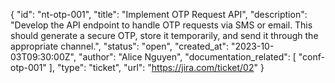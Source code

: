 {
    "id": "nt-otp-001",
    "title": "Implement OTP Request API",
    "description": "Develop the API endpoint to handle OTP requests via SMS or email. This should generate a secure OTP, store it temporarily, and send it through the appropriate channel.",
    "status": "open",
    "created_at": "2023-10-03T09:30:00Z",
    "author": "Alice Nguyen",
    "documentation_related": [
      "conf-otp-001"
    ],
    "type": "ticket",
    "url": "https://jira.com/ticket/02"
  }
  